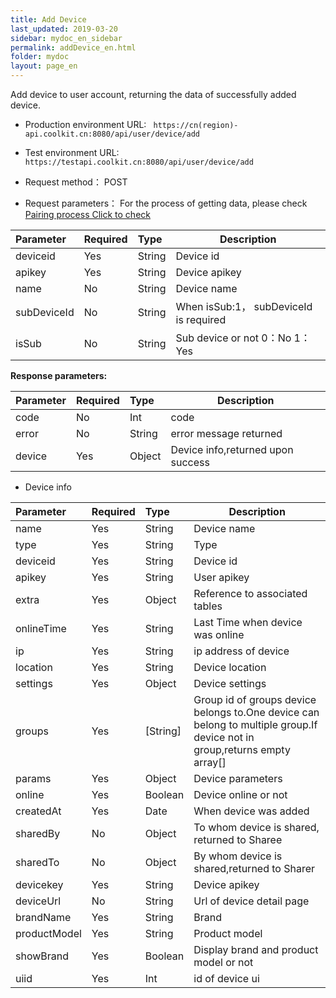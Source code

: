 ```yaml
---
title: Add Device
last_updated: 2019-03-20
sidebar: mydoc_en_sidebar
permalink: addDevice_en.html
folder: mydoc
layout: page_en
---
```


Add device to user account, returning the data of successfully added device.
- Production environment URL: ``` https://cn(region)-api.coolkit.cn:8080/api/user/device/add``` 

- Test environment URL:  ``` https://testapi.coolkit.cn:8080/api/user/device/add``` 

- Request method： POST

- Request parameters： For the process of getting data, please check [Pairing process Click to check](pair_en.html)

|Parameter|Required|Type|Description|
|:----    |:---|:----- |-----   |
|deviceid     |Yes  |String | Device id |
|apikey     |Yes  |String | Device apikey |
|name |No  |String | Device name |
|subDeviceId |No  |String | When isSub:1， subDeviceId is required |
|isSub |No  |String | Sub device or not 0：No 1：Yes |

**Response parameters:**

|Parameter|Required|Type|Description|
|:----    |:---|:----- |-----   |
|code |No  |Int | code  |
|error |No  |String | error message returned  |
|device |Yes  |Object | Device info,returned upon success  |

- Device info

|Parameter|Required|Type|Description|
|:----    |:---|:----- |-----   |
|name |Yes  |String | Device name  |
|type |Yes  |String | Type  |
|deviceid |Yes  |String | Device id  |
|apikey |Yes  |String | User apikey  |
|extra |Yes  |Object | Reference to associated tables  |
|onlineTime |Yes  |String | Last Time when device was online  |
|ip |Yes  |String | ip address of device  |
|location |Yes  |String | Device location  |
|settings |Yes  |Object | Device settings  |
|groups |Yes  | [String] | Group id of groups device belongs to.One device can belong to multiple group.If device not in group,returns empty array[]  |
|params |Yes  |Object | Device parameters  |
|online |Yes  |Boolean | Device online or not  |
|createdAt |Yes  |Date | When device was added  |
|sharedBy |No  |Object | To whom device is shared, returned to Sharee  |
|sharedTo |No  |Object | By whom device is shared,returned to Sharer  |
|devicekey |Yes  |String | Device apikey  |
|deviceUrl |No  |String | Url of device detail page  |
|brandName |Yes  |String | Brand  |
|productModel |Yes  |String | Product model  |
|showBrand |Yes  |Boolean | Display brand and product model or not  |
|uiid |Yes  | Int | id of device ui  |



